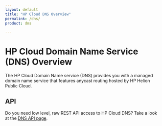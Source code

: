 ```yaml
---
layout: default
title: "HP Cloud DNS Overview"
permalink: /dns/
product: dns

---
```

# HP Cloud Domain Name Service (DNS) Overview

The HP Cloud Domain Name service (DNS) provides you with a managed domain name service that features anycast routing hosted by HP Helion Public Cloud.  

## API
Do you need low level, raw REST API access to HP Cloud DNS?  Take a look at the [DNS API page](/api/dns/).

